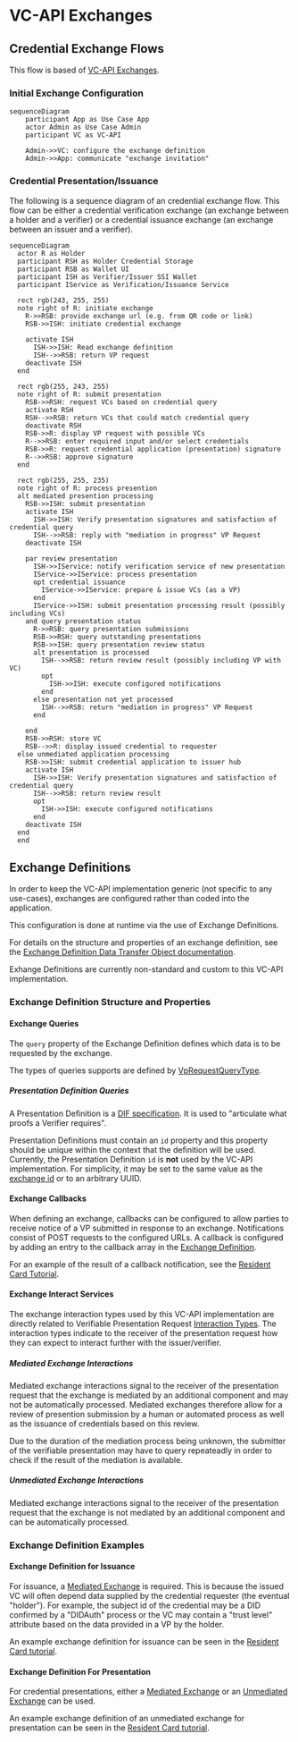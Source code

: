 <!--
 Copyright 2021, 2022 Energy Web Foundation
 
 This program is free software: you can redistribute it and/or modify
 it under the terms of the GNU General Public License as published by
 the Free Software Foundation, either version 3 of the License, or
 (at your option) any later version.
 
 This program is distributed in the hope that it will be useful,
 but WITHOUT ANY WARRANTY; without even the implied warranty of
 MERCHANTABILITY or FITNESS FOR A PARTICULAR PURPOSE.  See the
 GNU General Public License for more details.
 
 You should have received a copy of the GNU General Public License
 along with this program.  If not, see <http://www.gnu.org/licenses/>.
-->

# VC-API Exchanges

## Credential Exchange Flows

This flow is based of [VC-API Exchanges](https://w3c-ccg.github.io/vc-api/#initiate-exchange).

### Initial Exchange Configuration
```mermaid
sequenceDiagram
    participant App as Use Case App
    actor Admin as Use Case Admin
    participant VC as VC-API
    
    Admin->>VC: configure the exchange definition 
    Admin->>App: communicate "exchange invitation" 
```

### Credential Presentation/Issuance

The following is a sequence diagram of an credential exchange flow.
This flow can be either a credential verification exchange (an exchange between a holder and a verifier) or a credential issuance exchange (an exchange between an issuer and a verifier).

```mermaid
sequenceDiagram
  actor R as Holder
  participant RSH as Holder Credential Storage
  participant RSB as Wallet UI
  participant ISH as Verifier/Issuer SSI Wallet
  participant IService as Verification/Issuance Service

  rect rgb(243, 255, 255)
  note right of R: initiate exchange
    R->>RSB: provide exchange url (e.g. from QR code or link)
    RSB->>ISH: initiate credential exchange

    activate ISH
      ISH->>ISH: Read exchange definition
      ISH-->>RSB: return VP request
    deactivate ISH
  end

  rect rgb(255, 243, 255)
  note right of R: submit presentation
    RSB->>RSH: request VCs based on credential query
    activate RSH
    RSH-->>RSB: return VCs that could match credential query 
    deactivate RSH
    RSB->>R: display VP request with possible VCs
    R-->>RSB: enter required input and/or select credentials
    RSB->>R: request credential application (presentation) signature
    R-->>RSB: approve signature
  end
  
  rect rgb(255, 255, 235)
  note right of R: process presention
  alt mediated presention processing
    RSB->>ISH: submit presentation 
    activate ISH
      ISH->>ISH: Verify presentation signatures and satisfaction of credential query
      ISH-->>RSB: reply with "mediation in progress" VP Request
    deactivate ISH

    par review presentation
      ISH->>IService: notify verification service of new presentation
      IService->>IService: process presentation
      opt credential issuance
        IService->>IService: prepare & issue VCs (as a VP)
      end
      IService->>ISH: submit presentation processing result (possibly including VCs)
    and query presentation status
      R->>RSB: query presentation submissions 
      RSB->>RSH: query outstanding presentations
      RSB->>ISH: query presentation review status
      alt presentation is processed
        ISH-->>RSB: return review result (possibly including VP with VC)
        opt
          ISH->>ISH: execute configured notifications
        end
      else presentation not yet processed
        ISH-->>RSB: return "mediation in progress" VP Request
      end
      
    end
    RSB->>RSH: store VC
    RSB-->>R: display issued credential to requester
  else unmediated application processing
    RSB->>ISH: submit credential application to issuer hub
    activate ISH
      ISH->>ISH: Verify presentation signatures and satisfaction of credential query
      ISH-->>RSB: return review result 
      opt
        ISH->>ISH: execute configured notifications
      end
    deactivate ISH
  end
  end
```

## Exchange Definitions

In order to keep the VC-API implementation generic (not specific to any use-cases), exchanges are configured rather than coded into the application.

This configuration is done at runtime via the use of Exchange Definitions.

For details on the structure and properties of an exchange definition, see the [Exchange Definition Data Transfer Object documentation](../src/vc-api/exchanges/dtos/exchange-definition.dto.ts).

Exhange Definitions are currently non-standard and custom to this VC-API implementation.

### Exchange Definition Structure and Properties

#### Exchange Queries

The `query` property of the Exchange Definition defines which data is to be requested by the exchange.

The types of queries supports are defined by [VpRequestQueryType](../src/vc-api/exchanges/types/vp-request-query-type.ts).

##### Presentation Definition Queries

A Presentation Definition is a [DIF specification](https://identity.foundation/presentation-exchange/#presentation-definition).
It is used to "articulate what proofs a Verifier requires".

Presentation Definitions must contain an `id` property and this property should be unique within the context that the definition will be used.
Currently, the Presentation Definition `id` is **not** used by the VC-API implementation.
For simplicity, it may be set to the same value as the [exchange id](../src/vc-api/exchanges/dtos/exchange-definition.dto.ts) or to an arbitrary UUID.

#### Exchange Callbacks

When defining an exchange, callbacks can be configured to allow parties to receive notice of a VP submitted in response to an exchange.
Notifications consist of POST requests to the configured URLs.
A callback is configured by adding an entry to the callback array in the [Exchange Definition](../src/vc-api/exchanges/dtos/exchange-definition.dto.ts).

For an example of the result of a callback notification, see the [Resident Card Tutorial](../docs/tutorials/resident-card-tutorial.md#17-authority-portal-check-for-notification-of-submitted-presentation).

#### Exchange Interact Services

The exchange interaction types used by this VC-API implementation are directly related to Verifiable Presentation Request [Interaction Types](https://w3c-ccg.github.io/vp-request-spec/#mediated-presentation).
The interaction types indicate to the receiver of the presentation request how they can expect to interact further with the issuer/verifier.

##### Mediated Exchange Interactions

Mediated exchange interactions signal to the receiver of the presentation request that the exchange is mediated by an additional component and may not be automatically processed.
Mediated exchanges therefore allow for a review of presention submission by a human or automated process as well as the issuance of credentials based on this review.

Due to the duration of the mediation process being unknown, the submitter of the verifiable presentation may have to query repeateadly in order to check if the result of the mediation is available.

##### Unmediated Exchange Interactions

Mediated exchange interactions signal to the receiver of the presentation request that the exchange is not mediated by an additional component and can be automatically processed.

### Exchange Definition Examples

#### Exchange Definition for Issuance

For issuance, a [Mediated Exchange](./exchanges.md#mediated-exchange-interactions) is required.
This is because the issued VC will often depend data supplied by the credential requester (the eventual "holder").
For example, the subject id of the credential may be a DID confirmed by a "DIDAuth" process
or the VC may contain a "trust level" attribute based on the data provided in a VP by the holder.

An example exchange definition for issuance can be seen in the [Resident Card tutorial](./tutorials/resident-card-tutorial.md#authority-portal-configure-the-credential-issuance-exchange).

#### Exchange Definition For Presentation

For credential presentations, either a [Mediated Exchange](./exchanges.md#mediated-exchange-interactions)
or an [Unmediated Exchange](./exchanges.md#unmediated-exchange-interactions) can be used.

An example exchange definition of an unmediated exchange for presentation can be seen in the [Resident Card tutorial](./tutorials/resident-card-tutorial.md#verifier-configure-credential-exchange).
